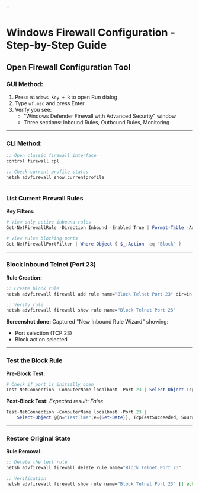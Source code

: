 
``
# Windows Firewall Configuration - Step-by-Step Guide

## Open Firewall Configuration Tool

### GUI Method:
1. Press `Windows Key + R` to open Run dialog  
2. Type `wf.msc` and press Enter  
3. Verify you see:  
   - "Windows Defender Firewall with Advanced Security" window  
   - Three sections: Inbound Rules, Outbound Rules, Monitoring  

---

### CLI Method:

```cmd
:: Open classic firewall interface
control firewall.cpl

:: Check current profile status
netsh advfirewall show currentprofile
````

---

### List Current Firewall Rules

**Key Filters:**

```powershell
# View only active inbound rules
Get-NetFirewallRule -Direction Inbound -Enabled True | Format-Table -AutoSize

# View rules blocking ports
Get-NetFirewallPortFilter | Where-Object { $_.Action -eq "Block" }
```

---

### Block Inbound Telnet (Port 23)

**Rule Creation:**

```cmd
:: Create block rule
netsh advfirewall firewall add rule name="Block Telnet Port 23" dir=in action=block protocol=TCP localport=23

:: Verify rule
netsh advfirewall firewall show rule name="Block Telnet Port 23"
```

**Screenshot done:**
Captured "New Inbound Rule Wizard" showing:

* Port selection (TCP 23)
* Block action selected

---

### Test the Block Rule

**Pre-Block Test:**

```powershell
# Check if port is initially open
Test-NetConnection -ComputerName localhost -Port 23 | Select-Object TcpTestSucceeded
```

**Post-Block Test:**
*Expected result: False*

```powershell
Test-NetConnection -ComputerName localhost -Port 23 |
    Select-Object @{n="TestTime";e={Get-Date}}, TcpTestSucceeded, SourceAddress, RemotePort
```

---

### Restore Original State

**Rule Removal:**

```cmd
:: Delete the test rule
netsh advfirewall firewall delete rule name="Block Telnet Port 23"

:: Verification
netsh advfirewall firewall show rule name="Block Telnet Port 23" || echo "Rule successfully removed"
```


